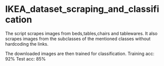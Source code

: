 # IKEA_dataset_scraping_and_classification

The script scrapes images from beds,tables,chairs and tablewares. It also scrapes images from the subclasses of the 
mentioned classes without hardcoding the links.

The downloaded images are then trained for classification. 
Training acc: 92%
Test acc: 85%
